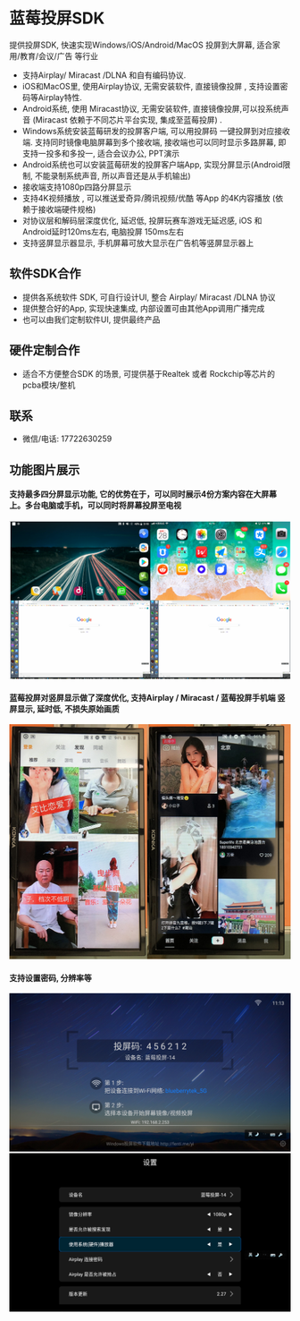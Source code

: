 # 蓝莓投屏SDK
提供投屏SDK, 快速实现Windows/iOS/Android/MacOS 投屏到大屏幕, 适合家用/教育/会议/广告 等行业


-	支持Airplay/ Miracast /DLNA 和自有编码协议.
-	iOS和MacOS里, 使用Airplay协议, 无需安装软件, 直接镜像投屏 , 支持设置密码等Airplay特性.
-	Android系统, 使用 Miracast协议, 无需安装软件, 直接镜像投屏,可以投系统声音  (Miracast 依赖于不同芯片平台实现, 集成至蓝莓投屏) .
-	Windows系统安装蓝莓研发的投屏客户端, 可以用投屏码 一键投屏到对应接收端. 支持同时镜像电脑屏幕到多个接收端,  接收端也可以同时显示多路屏幕, 即支持一投多和多投一, 适合会议办公, PPT演示
-	Android系统也可以安装蓝莓研发的投屏客户端App, 实现分屏显示(Android限制, 不能录制系统声音, 所以声音还是从手机输出)
-	接收端支持1080p四路分屏显示
-	支持4K视频播放 , 可以推送爱奇异/腾讯视频/优酷 等App 的4K内容播放 (依赖于接收端硬件规格)
-	对协议层和解码层深度优化, 延迟低, 投屏玩赛车游戏无延迟感,  iOS 和Android延时120ms左右, 电脑投屏 150ms左右
-	支持竖屏显示器显示, 手机屏幕可放大显示在广告机等竖屏显示器上

## 软件SDK合作

- 提供各系统软件 SDK,  可自行设计UI, 整合 Airplay/ Miracast /DLNA 协议  
- 提供整合好的App, 实现快速集成, 内部设置可由其他App调用广播完成
- 也可以由我们定制软件UI, 提供最终产品

## 硬件定制合作

- 适合不方便整合SDK 的场景, 可提供基于Realtek 或者 Rockchip等芯片的pcba模块/整机

## 联系

- 微信/电话: 17722630259



## 功能图片展示

#### 支持最多四分屏显示功能, 它的优势在于，可以同时展示4份方案内容在大屏幕上。多台电脑或手机，可以同时将屏幕投屏至电视 
![Alt text](image/four.png?raw=true "Title")

#### 蓝莓投屏对竖屏显示做了深度优化, 支持Airplay / Miracast / 蓝莓投屏手机端 竖屏显示, 延时低, 不损失原始画质
![Alt text](image/v.png?raw=true "Title")

#### 支持设置密码, 分辨率等
![Alt text](image/main.png?raw=true "Title")
![Alt text](image/setup.png?raw=true "Title")
